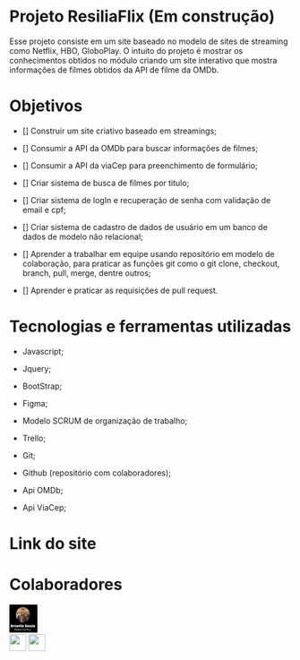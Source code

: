 # Projeto ResiliaFlix (Em construção)

Esse projeto consiste em um site baseado no modelo de sites de streaming como Netflix, HBO, GloboPlay. O intuito do projeto é mostrar os conhecimentos obtidos no módulo criando um site interativo que mostra informações de filmes obtidos da API de filme da OMDb.

# Objetivos

- [] Construir um site criativo baseado em streamings;

- [] Consumir a API da OMDb para buscar informações de filmes;

- [] Consumir a API da viaCep para preenchimento de formulário;

- [] Criar sistema de busca de filmes por titulo;

- [] Criar sistema de logIn e recuperação de senha com validação de email e cpf;

- [] Criar sistema de cadastro de dados de usuário em um banco de dados de modelo não relacional;

- [] Aprender a trabalhar em equipe usando repositório em modelo de colaboração, para praticar as funções git como o git clone, checkout, branch, pull, merge, dentre outros;

- [] Aprender e praticar as requisições de pull request.

# Tecnologias e ferramentas utilizadas

 - Javascript;

 - Jquery;

 - BootStrap;

 - Figma;

 - Modelo SCRUM de organização de trabalho;

 - Trello;

 - Git;

 - Github (repositório com colaboradores);

 - Api OMDb;

 - Api ViaCep;

 # Link do site

 []()

 # Colaboradores
 
   <div>
      <img width="50" height="50" src="./img/Arcenio.jpeg">
      <div>
         <a href="https://www.linkedin.com/in/arceniofso/"><img width="30" height="30" src="https://img.icons8.com/color/48/000000/linkedin.png"/></a>
         <a href="https://github.com/ArcenioSouza"><img width="30" height="30" src="https://img.icons8.com/fluency-systems-filled/48/000000/github.png"/></a>
      </div>        
   </div>


 

